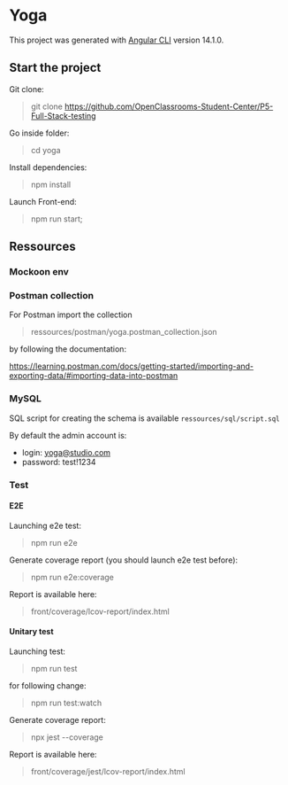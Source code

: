 # Yoga

This project was generated with [Angular CLI](https://github.com/angular/angular-cli) version 14.1.0.

## Start the project

Git clone:

> git clone https://github.com/OpenClassrooms-Student-Center/P5-Full-Stack-testing

Go inside folder:

> cd yoga

Install dependencies:

> npm install

Launch Front-end:

> npm run start;


## Ressources

### Mockoon env 

### Postman collection

For Postman import the collection

> ressources/postman/yoga.postman_collection.json 

by following the documentation: 

https://learning.postman.com/docs/getting-started/importing-and-exporting-data/#importing-data-into-postman


### MySQL

SQL script for creating the schema is available `ressources/sql/script.sql`

By default the admin account is:
- login: yoga@studio.com
- password: test!1234


### Test

#### E2E

Launching e2e test:

> npm run e2e

Generate coverage report (you should launch e2e test before):

> npm run e2e:coverage

Report is available here:

> front/coverage/lcov-report/index.html

#### Unitary test

Launching test:

> npm run test

for following change:

> npm run test:watch

Generate coverage report:

> npx jest --coverage

Report is available here:

> front/coverage/jest/lcov-report/index.html
